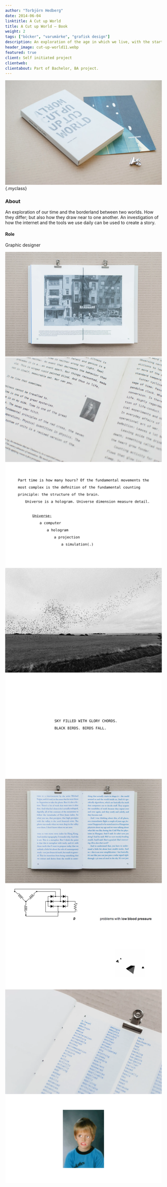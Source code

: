 ```yaml
---
author: "Torbjörn Hedberg"
date: 2014-06-04
linktitle: A Cut up World
title: A Cut up World – Book
weight: 2
tags: ["böcker", "varumärke", "grafisk design"]
description: An exploration of the age in which we live, with the starting point in our digital reality. From search suggestions being generated by algorithms, stories where created.
header_image: cut-up-world11.webp
featured: true
client: Self initiated project
clientweb:
clientabout: Part of Bachelor, BA project. 
---
```


![Header example](cut-up-world11.webp)
{.myclass}

### About
An exploration of our time and the borderland between two worlds. How they differ; but also how they draw near to one another. An investigation of how the internet and the tools we use daily can be used to create a story.

#### Role
Graphic designer

![Header example](cut-up-world2.webp)
![Header example](cut-up-world3.webp)
![Header example](cutup06.svg)
![Header example](cut-up-world4.webp)
![Header example](cutup07svg-02.svg)
![Header example](cut-up-world9.webp)
![Header example](cutup05-02.svg)
![Header example](cut-up-world10.webp)
![Header example](sjalvportratt.gif)



